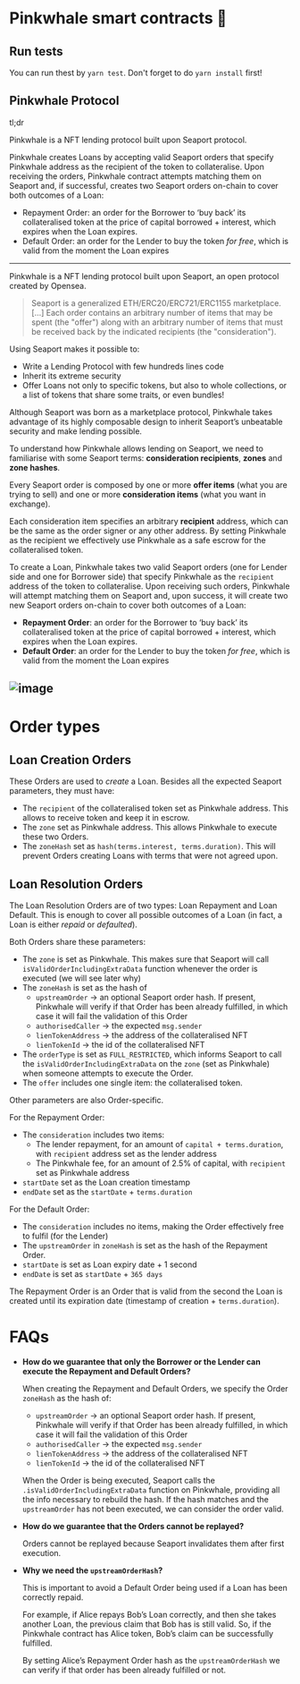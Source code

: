 # Pinkwhale smart contracts 🐳

## Run tests
You can run thest by `yarn test`. Don't forget to do `yarn install` first!

## Pinkwhale Protocol

tl;dr

Pinkwhale is a NFT lending protocol built upon Seaport protocol. 

Pinkwhale creates Loans by accepting valid Seaport orders that specify Pinkwhale address as the recipient of the token to collateralise. Upon receiving the orders, Pinkwhale contract attempts matching them on Seaport and, if successful, creates two Seaport orders on-chain to cover both outcomes of a Loan:

- Repayment Order: an order for the Borrower to ‘buy back’ its collateralised token at the price of capital borrowed + interest, which expires when the Loan expires.
- Default Order: an order for the Lender to buy the token *for free*, which is valid from the moment the Loan expires

---

Pinkwhale is a NFT lending protocol built upon Seaport, an open protocol created by Opensea.

> Seaport is a generalized ETH/ERC20/ERC721/ERC1155 marketplace. [...] Each order contains an arbitrary number of items that may be spent (the "offer") along with an arbitrary number of items that must be received back by the indicated recipients (the "consideration").
> 

Using Seaport makes it possible to:

- Write a Lending Protocol with few hundreds lines code
- Inherit its extreme security
- Offer Loans not only to specific tokens, but also to whole collections, or a list of tokens that share some traits, or even bundles!

Although Seaport was born as a marketplace protocol, Pinkwhale takes advantage of its highly composable design to inherit Seaport’s unbeatable security and make lending possible.

To understand how Pinkwhale allows lending on Seaport, we need to familiarise with some Seaport terms: **consideration recipients**, **zones** and **zone hashes**.

Every Seaport order is composed by one or more **offer items** (what you are trying to sell) and one or more **consideration items** (what you want in exchange).

Each consideration item specifies an arbitrary **recipient** address, which can be the same as the order signer or any other address. By setting Pinkwhale as the recipient we effectively use Pinkwhale as a safe escrow for the collateralised token.

To create a Loan, Pinkwhale takes two valid Seaport orders (one for Lender side and one for Borrower side) that specify Pinkwhale as the `recipient` address of the token to collateralise. Upon receiving such orders, Pinkwhale will attempt matching them on Seaport and, upon success, it will create two new Seaport orders on-chain to cover both outcomes of a Loan:

- **Repayment Order**: an order for the Borrower to ‘buy back’ its collateralised token at the price of capital borrowed + interest, which expires when the Loan expires.
- **Default Order**: an order for the Lender to buy the token *for free*, which is valid from the moment the Loan expires

![image](https://user-images.githubusercontent.com/13155741/194912662-99843400-68d0-4a73-99e1-60598a222747.png)
---

# Order types

## Loan Creation Orders

These Orders are used to *create* a Loan. Besides all the expected Seaport parameters, they must have:

- The `recipient` of the collateralised token set as Pinkwhale address. This allows to receive token and keep it in escrow.
- The `zone` set as Pinkwhale address. This allows Pinkwhale to execute these two Orders.
- The `zoneHash` set as `hash(terms.interest, terms.duration)`. This will prevent Orders creating Loans with terms that were not agreed upon.

## Loan Resolution Orders

The Loan Resolution Orders are of two types: Loan Repayment and Loan Default. This is enough to cover all possible outcomes of a Loan (in fact, a Loan is either *repaid* or *defaulted*). 

Both Orders share these parameters:

- The `zone` is set as Pinkwhale. This makes sure that Seaport will call `isValidOrderIncludingExtraData` function whenever the order is executed (we will see later why)
- The `zoneHash` is set as the hash of
    - `upstreamOrder` → an optional Seaport order hash. If present, Pinkwhale will verify if that Order has been already fulfilled, in which case it will fail the validation of this Order
    - `authorisedCaller` → the expected `msg.sender`
    - `lienTokenAddress` → the address of the collateralised NFT
    - `lienTokenId` → the id of the collateralised NFT
- The `orderType` is set as `FULL_RESTRICTED`, which informs Seaport to call the `isValidOrderIncludingExtraData` on the `zone` (set as Pinkwhale) when someone attempts to execute the Order.
- The `offer` includes one single item: the collateralised token.

Other parameters are also Order-specific. 

For the Repayment Order:

- The `consideration` includes two items:
    - The lender repayment, for an amount of `capital + terms.duration`, with `recipient` address set as the lender address
    - The Pinkwhale fee, for an amount of 2.5% of capital, with `recipient` set as Pinkwhale address
- `startDate` set as the Loan creation timestamp
- `endDate` set as the `startDate` + `terms.duration`

For the Default Order:

- The `consideration` includes no items, making the Order effectively free to fulfil (for the Lender)
- The `upstreamOrder` in `zoneHash` is set as the hash of the Repayment Order.
- `startDate` is set as Loan expiry date + 1 second
- `endDate` is set as `startDate` + `365 days`

The Repayment Order is an Order that is valid from the second the Loan is created until its expiration date (timestamp of creation + `terms.duration`). 

# FAQs

- **How do we guarantee that only the Borrower or the Lender can execute the Repayment and Default Orders?**
    
    When creating the Repayment and Default Orders, we specify the Order `zoneHash` as the hash of:
    
    - `upstreamOrder` → an optional Seaport order hash. If present, Pinkwhale will verify if that Order has been already fulfilled, in which case it will fail the validation of this Order
    - `authorisedCaller` → the expected `msg.sender`
    - `lienTokenAddress` → the address of the collateralised NFT
    - `lienTokenId` → the id of the collateralised NFT
    
    When the Order is being executed, Seaport calls the `.isValidOrderIncludingExtraData` function on Pinkwhale, providing all the info necessary to rebuild the hash. If the hash matches and the `upstreamOrder` has not been executed, we can consider the order valid.
    
- **How do we guarantee that the Orders cannot be replayed?**
    
    Orders cannot be replayed because Seaport invalidates them after first execution.
    
- **Why we need the `upstreamOrderHash`?**
    
    This is important to avoid a Default Order being used if a Loan has been correctly repaid. 
    
    For example, if Alice repays Bob’s Loan correctly, and then she takes another Loan, the previous claim that Bob has is still valid. So, if the Pinkwhale contract has Alice token, Bob’s claim can be successfully fulfilled. 
    
    By setting Alice’s Repayment Order hash as the `upstreamOrderHash` we can verify if that order has been already fulfilled or not.

